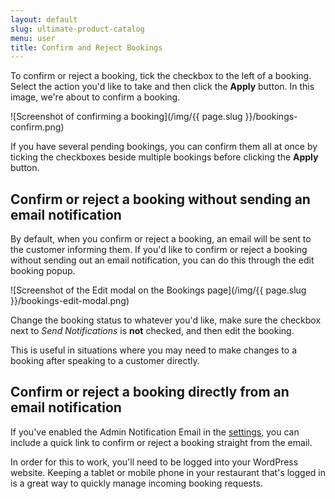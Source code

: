 ```yaml
---
layout: default
slug: ultimate-product-catalog
menu: user
title: Confirm and Reject Bookings
---
```

To confirm or reject a booking, tick the checkbox to the left of a booking. Select the action you'd like to take and then click the **Apply** button. In this image, we're about to confirm a booking.

![Screenshot of confirming a booking](/img/{{ page.slug }}/bookings-confirm.png)

If you have several pending bookings, you can confirm them all at once by ticking the checkboxes beside multiple bookings before clicking the **Apply** button.

## Confirm or reject a booking without sending an email notification

By default, when you confirm or reject a booking, an email will be sent to the customer informing them. If you'd like to confirm or reject a booking without sending out an email notification, you can do this through the edit booking popup.

![Screenshot of the Edit modal on the Bookings page](/img/{{ page.slug }}/bookings-edit-modal.png)

Change the booking status to whatever you'd like, make sure the checkbox next to *Send Notifications* is **not** checked, and then edit the booking.

This is useful in situations where you may need to make changes to a booking after speaking to a customer directly.

## Confirm or reject a booking directly from an email notification

If you've enabled the Admin Notification Email in the [settings](../config/email-notifications), you can include a quick link to confirm or reject a booking straight from the email.

In order for this to work, you'll need to be logged into your WordPress website. Keeping a tablet or mobile phone in your restaurant that's logged in is a great way to quickly manage incoming booking requests.

